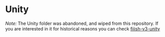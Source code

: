 # Unity

*Note:*
The Unity folder was abandoned, and wiped from this repository.
If you are interested in it for historical reasons you can check
[fiiish-v3-unity](https://github.com/AndreasOM/fiiish-v3-unity)
